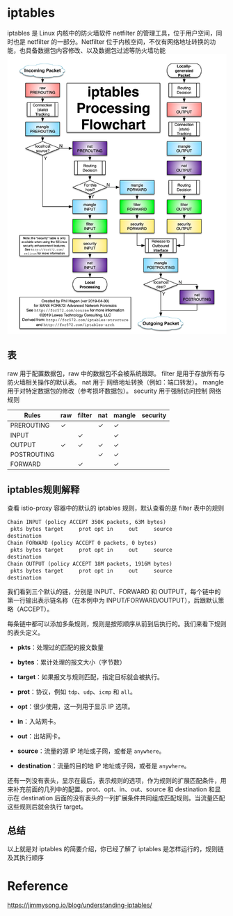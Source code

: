 # iptables
iptables 是 Linux 内核中的防火墙软件 netfilter 的管理工具，位于用户空间，同时也是 netfilter 的一部分。Netfilter 位于内核空间，不仅有网络地址转换的功能，也具备数据包内容修改、以及数据包过滤等防火墙功能
![iptables](./images/iptables-flowchart.png)


## 表
raw 用于配置数据包，raw 中的数据包不会被系统跟踪。
filter 是用于存放所有与防火墙相关操作的默认表。
nat 用于 网络地址转换（例如：端口转发）。
mangle 用于对特定数据包的修改（参考损坏数据包）。
security 用于强制访问控制 网络规则

| Rules         | raw | filter | nat | mangle | security |
| ------------  | --- | -------| --- | ------ | -------- |
| PREROUTING    | ✓   |        |✓    |✓       |          |
| INPUT         |     |✓       |     |✓       |          |
| OUTPUT        | ✓   |✓       |✓    |✓       |          |
| POSTROUTING   |     |        |✓    |✓       |          |
| FORWARD       |     |✓       |     |✓       |          |

## iptables规则解释
查看 istio-proxy 容器中的默认的 iptables 规则，默认查看的是 filter 表中的规则
```$ iptables -L -v
Chain INPUT (policy ACCEPT 350K packets, 63M bytes)
 pkts bytes target     prot opt in     out     source               destination
Chain FORWARD (policy ACCEPT 0 packets, 0 bytes)
 pkts bytes target     prot opt in     out     source               destination
Chain OUTPUT (policy ACCEPT 18M packets, 1916M bytes)
 pkts bytes target     prot opt in     out     source               destination
```

我们看到三个默认的链，分别是 INPUT、FORWARD 和 OUTPUT，每个链中的第一行输出表示链名称（在本例中为 INPUT/FORWARD/OUTPUT），后跟默认策略（ACCEPT）。

每条链中都可以添加多条规则，规则是按照顺序从前到后执行的。我们来看下规则的表头定义。

- **pkts**：处理过的匹配的报文数量

- **bytes**：累计处理的报文大小（字节数）
- **target**：如果报文与规则匹配，指定目标就会被执行。
- **prot**：协议，例如 `tdp`、`udp`、`icmp` 和 `all`。
- **opt**：很少使用，这一列用于显示 IP 选项。
- **in**：入站网卡。
- **out**：出站网卡。
- **source**：流量的源 IP 地址或子网，或者是 `anywhere`。
- **destination**：流量的目的地 IP 地址或子网，或者是 `anywhere`。

还有一列没有表头，显示在最后，表示规则的选项，作为规则的扩展匹配条件，用来补充前面的几列中的配置。prot、opt、in、out、source 和 destination 和显示在 destination 后面的没有表头的一列扩展条件共同组成匹配规则。当流量匹配这些规则后就会执行 target。

## 总结

以上就是对 iptables 的简要介绍，你已经了解了 iptables 是怎样运行的，规则链及其执行顺序

# Reference

https://jimmysong.io/blog/understanding-iptables/